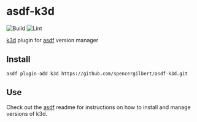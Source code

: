 # asdf-k3d

![Build](https://github.com/spencergilbert/asdf-k3d/workflows/Build/badge.svg) ![Lint](https://github.com/spencergilbert/asdf-k3d/workflows/Lint/badge.svg)

[k3d](https://github.com/rancher/k3d) plugin for [asdf](https://github.com/asdf-vm/asdf) version manager

## Install

```
asdf plugin-add k3d https://github.com/spencergilbert/asdf-k3d.git
```

## Use

Check out the [asdf](https://github.com/asdf-vm/asdf) readme for instructions on how to install and manage versions of k3d.
